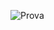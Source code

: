<!-- ## testo 
Si realizzi una applicazione JS per la gestione di un garage secondo le specifiche:
il garage ha al max 15 posti ognuno dei quali è identificato da un num a partire da 0 e per motivi di capienza può ospitare solo auto moto e furgoni partendo dalla classe base veicolo a motore V; la si estenda, realizzando anche le classi che modellano le entità furgone (F) auto (A) e moto (M).
Ridefinire il metodo toString in modo che ogni entità possa esternalizzare in forma di stringa tutte le informazioni che la riguardano.
Si implementi una classe che modelli il garage sopradescritto offrendo le seguenti operazioni di gestione
1] immissione di un nuovo veicolo
2] estrazione dal garage del veicolo che occupa un determinato posto (ritornare l'istanza del veicolo stesso)
3] stampa della situazione corrente dei posti nel garage veicolo:
marca,anno,cilindrata;
auto:porte, alimentazione (diesel/benzina)
moto:tempi
furgone:capacità -->

![Prova](http://www.plantuml.com/plantuml/proxy?cache=no&src=https://raw.githubusercontent.com/isissmorciano/2223_4M/main/test/005_garageUML.iuml)

<!-- ## Immagine del diagramma UML
![Registro](https://github.com/isissmorciano/2223_4M/blob/main/Esercizi%20UML/Esercizio%20003/003_RegistroUML.png?raw=true) -->

<!-- ## codice del diagramma UML

@startuml

class Auto {
marca: string 
anno : int
cilindrata : int 
porte : int 
alimentazione : string 
}

class Garage {
capienza : int
nAuto : int
toString()
parcheggiaAuto()
estraiAuto()
stampaGarage()
}

Auto "0..15" -- "1..1" Garage

@enduml -->
